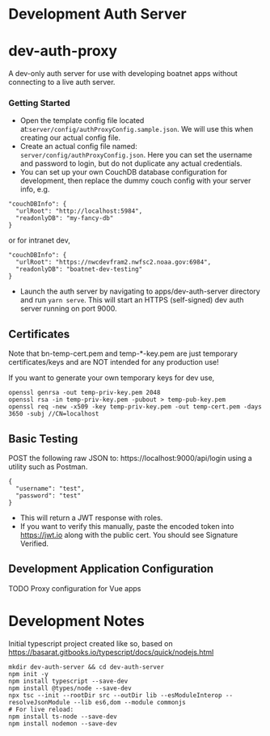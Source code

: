 # Development Auth Server
# dev-auth-proxy

A dev-only auth server for use with developing boatnet apps without connecting to a live auth server.

### Getting Started
- Open the template config file located at:`server/config/authProxyConfig.sample.json`. We will use this when creating our actual config file. 
- Create an actual config file named: `server/config/authProxyConfig.json`. Here you can set the username and password to login, but do not duplicate any actual credentials. 
- You can set up your own CouchDB database configuration for development, then replace the dummy couch config with your server info, e.g.
```
"couchDBInfo": {
  "urlRoot": "http://localhost:5984",
  "readonlyDB": "my-fancy-db"
}
```
or for intranet dev,
```
"couchDBInfo": {
  "urlRoot": "https://nwcdevfram2.nwfsc2.noaa.gov:6984",
  "readonlyDB": "boatnet-dev-testing"
}
```
- Launch the auth server by navigating to apps/dev-auth-server directory and run `yarn serve`. This will start an HTTPS (self-signed) dev auth server running on port 9000. 

## Certificates
Note that bn-temp-cert.pem and temp-\*-key.pem are just temporary certificates/keys and are NOT intended for any production use!

If you want to generate your own temporary keys for dev use,

```
openssl genrsa -out temp-priv-key.pem 2048
openssl rsa -in temp-priv-key.pem -pubout > temp-pub-key.pem
openssl req -new -x509 -key temp-priv-key.pem -out temp-cert.pem -days 3650 -subj //CN=localhost
```

## Basic Testing

POST the following raw JSON to: https://localhost:9000/api/login using a utility such as Postman.

```
{
  "username": "test",
  "password": "test"
}
```

- This will return a JWT response with roles.
- If you want to verify this manually, paste the encoded token into https://jwt.io along with the public cert. You should see Signature Verified.

## Development Application Configuration

TODO Proxy configuration for Vue apps

# Development Notes

Initial typescript project created like so, based on https://basarat.gitbooks.io/typescript/docs/quick/nodejs.html

```
mkdir dev-auth-server && cd dev-auth-server
npm init -y
npm install typescript --save-dev
npm install @types/node --save-dev
npx tsc --init --rootDir src --outDir lib --esModuleInterop --resolveJsonModule --lib es6,dom --module commonjs
# For live reload:
npm install ts-node --save-dev
npm install nodemon --save-dev
